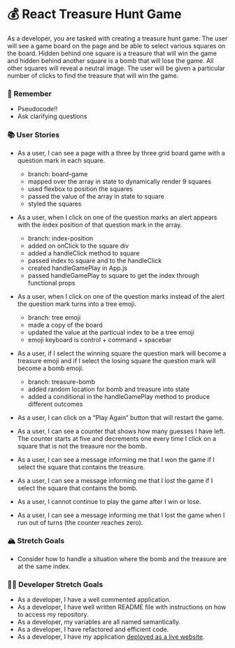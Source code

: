 # 💰 React Treasure Hunt Game

As a developer, you are tasked with creating a treasure hunt game. The user will see a game board on the page and be able to select various squares on the board. Hidden behind one square is a treasure that will win the game and hidden behind another square is a bomb that will lose the game. All other squares will reveal a neutral image. The user will be given a particular number of clicks to find the treasure that will win the game.

### 🤔 Remember

- Pseudocode!!
- Ask clarifying questions

### 📚 User Stories

- As a user, I can see a page with a three by three grid board game with a question mark in each square.
  - branch: board-game
  - mapped over the array in state to dynamically render 9 squares
  - used flexbox to position the squares
  - passed the value of the array in state to square
  - styled the squares

- As a user, when I click on one of the question marks an alert appears with the index position of that question mark in the array.
  - branch: index-position
  - added on onClick to the square div
  - added a handleClick method to square
  - passed index to square and to the handleClick
  - created handleGamePlay in App.js
  - passed handleGamePlay to square to get the index through functional props

- As a user, when I click on one of the question marks instead of the alert the question mark turns into a tree emoji.
  - branch: tree emoji
  - made a copy of the board 
  - updated the value at the particual index to be a tree emoji
  - emoji keyboard is control + command + spacebar

- As a user, if I select the winning square the question mark will become a treasure emoji and if I select the losing square the question mark will become a bomb emoji.
  - branch: treasure-bomb
  - added random location for bomb and treasure into state
  - added a conditional in the handleGamePlay method to produce different outcomes

- As a user, I can click on a “Play Again” button that will restart the game.
- As a user, I can see a counter that shows how many guesses I have left. The counter starts at five and decrements one every time I click on a square that is not the treasure nor the bomb.
- As a user, I can see a message informing me that I won the game if I select the square that contains the treasure.
- As a user, I can see a message informing me that I lost the game if I select the square that contains the bomb.
- As a user, I cannot continue to play the game after I win or lose.
- As a user, I can see a message informing me that I lost the game when I run out of turns (the counter reaches zero).

### 🏔 Stretch Goals

- Consider how to handle a situation where the bomb and the treasure are at the same index.

### 👩‍💻 Developer Stretch Goals

- As a developer, I have a well commented application.
- As a developer, I have well written README file with instructions on how to access my repository.
- As a developer, my variables are all named semantically.
- As a developer, I have refactored and efficient code.
- As a developer, I have my application [deployed as a live website](https://render.com/docs/deploy-create-react-app).
